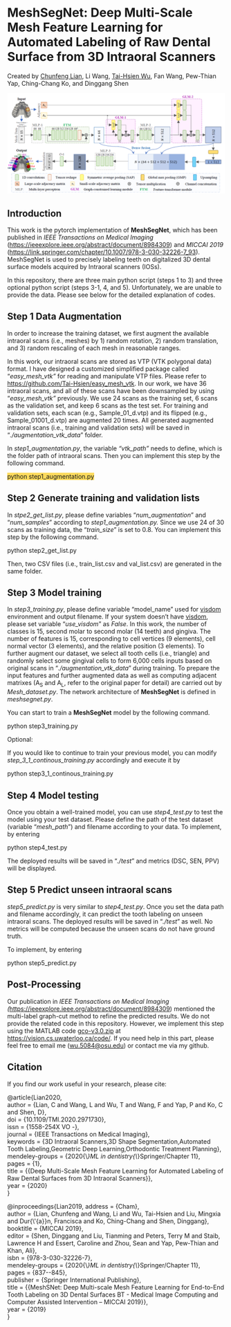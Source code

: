 **MeshSegNet: Deep Multi-Scale Mesh Feature Learning for Automated Labeling of Raw Dental Surface from 3D Intraoral Scanners**
==============================================================================================================================

Created by [Chunfeng Lian](https://github.com/chunfenglian/), Li Wang,
[Tai-Hsien Wu](https://github.com/Tai-Hsien/Mesh_Label_Fixer.git), Fan Wang,
Pew-Thian Yap, Ching-Chang Ko, and Dinggang Shen

![](meshsegnet_architecture.png)

Introduction
------------

This work is the pytorch implementation of **MeshSegNet**, which has been
published in *IEEE Transactions on Medical Imaging*
(<https://ieeexplore.ieee.org/abstract/document/8984309>) and *MICCAI 2019*
(<https://link.springer.com/chapter/10.1007/978-3-030-32226-7_93>). MeshSegNet
is used to precisely labeling teeth on digitalized 3D dental surface models
acquired by Intraoral scanners (IOSs).

In this repository, there are three main python script (steps 1 to 3) and three
optional python script (steps 3-1, 4, and 5). Unfortunately, we are unable to
provide the data. Please see below for the detailed explanation of codes.

Step 1 Data Augmentation
------------------------

In order to increase the training dataset, we first augment the available
intraoral scans (i.e., meshes) by 1) random rotation, 2) random translation, and
3) random rescaling of each mesh in reasonable ranges.

In this work, our intraoral scans are stored as VTP (VTK polygonal data) format.
I have designed a customized simplified package called “*easy\_mesh\_vtk”* for
reading and manipulate VTP files. Please refer to
<https://github.com/Tai-Hsien/easy_mesh_vtk>. In our work, we have 36 intraoral
scans, and all of these scans have been downsampled by using “*easy\_mesh\_vtk”*
previously. We use 24 scans as the training set, 6 scans as the validation set,
and keep 6 scans as the test set. For training and validation sets, each scan
(e.g., Sample\_01\_d.vtp) and its flipped (e.g., Sample\_01001\_d.vtp) are augmented
20 times. All generated augmented intraoral scans (i.e., training and validation
sets) will be saved in “*./augmentation\_vtk\_data*” folder.

In *step1\_augmentation.py*, the variable *“vtk\_path”* needs to define, which is
the folder path of intraoral scans. Then you can implement this step by the
following command.

<span style="background-color: #fcda5d">python step1\_augmentation.py</span>

Step 2 Generate training and validation lists
---------------------------------------------

In *stpe2\_get\_list.py*, please define variables “*num\_augmentation*” and
“*num\_samples*” according to *step1\_augmentation.py.* Since we use 24 of 30
scans as training data, the “*train\_size*” is set to 0.8. You can implement this
step by the following command.

python step2\_get\_list.py

Then, two CSV files (i.e., train\_list.csv and val\_list.csv) are generated in the
same folder.

Step 3 Model training
---------------------

In *step3\_training.py*, please define variable “model\_name” used for
[visdom](https://github.com/facebookresearch/visdom) environment and output
filename. If your system doesn’t have
[visdom](https://github.com/facebookresearch/visdom), please set variable
“*use\_visdom*” as *False*. In this work, the number of classes is 15, second
molar to second molar (14 teeth) and gingiva. The number of features is 15,
corresponding to cell vertices (9 elements), cell normal vector (3 elements),
and the relative position (3 elements). To further augment our dataset, we
select all tooth cells (i.e., triangle) and randomly select some gingival cells
to form 6,000 cells inputs based on original scans in
“*./augmentation\_vtk\_data*” during training. To prepare the input features and
further augmented data as well as computing adjacent matrixes (A<sub>S</sub> and
A<sub>L</sub>, refer to the original paper for detail) are carried out by
*Mesh\_dataset.py*. The network architecture of **MeshSegNet** is defined in
*meshsegnet.py*.

You can start to train a **MeshSegNet** model by the following command.

python step3\_training.py

Optional:

If you would like to continue to train your previous model, you can modify
*step\_3\_1\_continous\_training.py* accordingly and execute it by

python step3\_1\_continous\_training.py

Step 4 Model testing
--------------------

Once you obtain a well-trained model, you can use *step4\_test.py* to test the
model using your test dataset. Please define the path of the test dataset
(variable “*mesh\_path*”) and filename according to your data. To implement, by
entering

python step4\_test.py

The deployed results will be saved in “*./test*” and metrics (DSC, SEN, PPV)
will be displayed.

Step 5 Predict unseen intraoral scans
-------------------------------------

*step5\_predict.py* is very similar to *step4\_test.py*. Once you set the data
path and filename accordingly, it can predict the tooth labeling on unseen
intraoral scans. The deployed results will be saved in “*./test*” as well. No
metrics will be computed because the unseen scans do not have ground truth.

To implement, by entering

python step5\_predict.py

Post-Processing
---------------

Our publication in *IEEE Transactions on Medical Imaging
(*<https://ieeexplore.ieee.org/abstract/document/8984309>) mentioned the
multi-label graph-cut method to refine the predicted results. We do not provide
the related code in this repository. However, we implement this step using the
MATLAB code [gco-v3.0.zip](http://mouse.cs.uwaterloo.ca/code/gco-v3.0.zip) at
<https://vision.cs.uwaterloo.ca/code/>. If you need help in this part, please
feel free to email me (<wu.5084@osu.edu>) or contact me via my github.

Citation
--------

If you find our work useful in your research, please cite:

\@article{Lian2020,  
author = {Lian, C and Wang, L and Wu, T and Wang, F and Yap, P and Ko, C and Shen, D},  
doi = {10.1109/TMI.2020.2971730},  
issn = {1558-254X VO -},  
journal = {IEEE Transactions on Medical Imaging},  
keywords = {3D Intraoral Scanners,3D Shape Segmentation,Automated Tooth Labeling,Geometric Deep Learning,Orthodontic Treatment Planning},  
mendeley-groups = {2020{\\_}ML in dentistry{\\_}Springer/Chapter 11},  
pages = {1},  
title = {{Deep Multi-Scale Mesh Feature Learning for Automated Labeling of Raw Dental Surfaces from 3D Intraoral Scanners}},  
year = {2020}  
}

\@inproceedings{Lian2019,
address = {Cham},  
author = {Lian, Chunfeng and Wang, Li and Wu, Tai-Hsien and Liu, Mingxia and
Dur{\\'{a}}n, Francisca and Ko, Ching-Chang and Shen, Dinggang},  
booktitle = {MICCAI 2019},  
editor = {Shen, Dinggang and Liu, Tianming and Peters, Terry M and Staib, Lawrence H and Essert, Caroline and Zhou, Sean and Yap, Pew-Thian and Khan, Ali},  
isbn = {978-3-030-32226-7},  
mendeley-groups = {2020{\\_}ML in dentistry{\\_}Springer/Chapter 11},  
pages = {837--845},  
publisher = {Springer International Publishing},  
title = {{MeshSNet: Deep Multi-scale Mesh Feature Learning for End-to-End Tooth Labeling on 3D Dental Surfaces BT - Medical Image Computing and Computer Assisted Intervention – MICCAI 2019}},  
year = {2019}  
}

